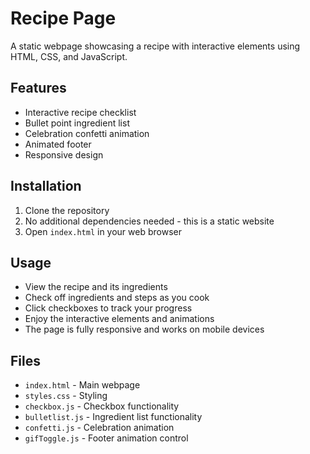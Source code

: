 # Recipe Page

A static webpage showcasing a recipe with interactive elements using HTML, CSS, and JavaScript.

## Features
- Interactive recipe checklist
- Bullet point ingredient list
- Celebration confetti animation
- Animated footer
- Responsive design

## Installation
1. Clone the repository
2. No additional dependencies needed - this is a static website
3. Open `index.html` in your web browser

## Usage
- View the recipe and its ingredients
- Check off ingredients and steps as you cook
- Click checkboxes to track your progress
- Enjoy the interactive elements and animations
- The page is fully responsive and works on mobile devices

## Files
- `index.html` - Main webpage
- `styles.css` - Styling
- `checkbox.js` - Checkbox functionality
- `bulletlist.js` - Ingredient list functionality
- `confetti.js` - Celebration animation
- `gifToggle.js` - Footer animation control 